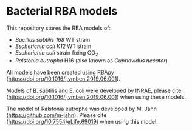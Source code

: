 # Bacterial RBA models

This repository stores the RBA models of:
- *Bacillus subtilis 168* WT strain
- *Escherichia coli K12* WT strain
- *Escherichia coli* strain fixing CO<sub>2</sub>
- *Ralstonia eutropha* H16 (also known as *Cupriavidus necator*)

All models have been created using RBApy (https://doi.org/10.1016/j.ymben.2019.06.001).

Models of B. subtilis and E. coli were developed by INRAE, please cite (https://doi.org/10.1016/j.ymben.2019.06.001) when using these models.

The model of Ralstonia eutropha was developed by M. Jahn (https://github.com/m-jahn). Please cite (https://doi.org/10.7554/eLife.69019) when using this model.
